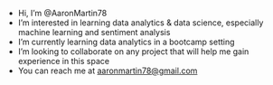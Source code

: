 - Hi, I’m @AaronMartin78
- I’m interested in learning data analytics & data science, especially machine learning and sentiment analysis
- I’m currently learning data analytics in a bootcamp setting
- I’m looking to collaborate on any project that will help me gain experience in this space
- You can reach me at aaronmartin78@gmail.com
  

<!---
AaronMartin78/AaronMartin78 is a ✨ special ✨ repository because its `README.md` (this file) appears on your GitHub profile.
You can click the Preview link to take a look at your changes.
--->
